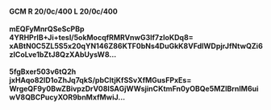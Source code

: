 #### GCM R 20/0c/400 L 20/0c/400
**mEQFyMnrQSeScPBp**<br/>**4YRHPrlB+Ji+tesl/5okMocqfRMRVnwG3lf7zloKDq8=**<br/>**xABtN0C5ZL5S5x20qYN146Z86KTF0bNs4DuGkK8VFdlWDpjrJfNtwQZi6zlCoLve1bZtJ8QzXAbUysW8...**<br/><br/>
**5fgBxer503v6tQ2h**<br/>**jxHAqo82lD1oZhJq7qkS/pbCItjKfSSvXfMGusFPxEs=**<br/>**WrgeQF9y0BwZBivpzDrV08lSAGjWWsjinCKtmFn0yOBQe5MZlBrnlM6uiwV8QBCPucyXOR9bnMxfMwiJ...**